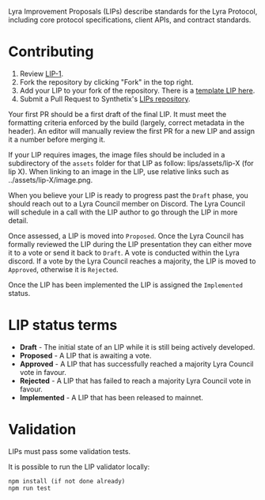 Lyra Improvement Proposals (LIPs) describe standards for the Lyra Protocol, including core protocol specifications, client APIs, and contract standards.

# Contributing

1.  Review [LIP-1](lips/lip-1.md).
2.  Fork the repository by clicking "Fork" in the top right.
3.  Add your LIP to your fork of the repository. There is a [template LIP here](lip-x.md).
4.  Submit a Pull Request to Synthetix's [LIPs repository](https://github.com/lyra-finance/LIPs).

Your first PR should be a first draft of the final LIP. It must meet the formatting criteria enforced by the build (largely, correct metadata in the header). An editor will manually review the first PR for a new LIP and assign it a number before merging it.

If your LIP requires images, the image files should be included in a subdirectory of the `assets` folder for that LIP as follow: lips/assets/lip-X (for lip X). When linking to an image in the LIP, use relative links such as ../assets/lip-X/image.png.

When you believe your LIP is ready to progress past the `Draft` phase, you should reach out to a Lyra Council member on Discord. The Lyra Council will schedule in a call with the LIP author to go through the LIP in more detail.

Once assessed, a LIP is moved into `Proposed`. Once the Lyra Council has formally reviewed the LIP during the LIP presentation they can either move it to a vote or send it back to `Draft`. A vote is conducted within the Lyra discord. If a vote by the Lyra Council reaches a majority, the LIP is moved to `Approved`, otherwise it is `Rejected`.

Once the LIP has been implemented the LIP is assigned the `Implemented` status.

# LIP status terms

- **Draft** - The initial state of an LIP while it is still being actively developed.
- **Proposed** - A LIP that is awaiting a vote.
- **Approved** - A LIP that has successfully reached a majority Lyra Council vote in favour.
- **Rejected** - A LIP that has failed to reach a majority Lyra Council vote in favour.
- **Implemented** - A LIP that has been released to mainnet.

# Validation

LIPs must pass some validation tests.

It is possible to run the LIP validator locally:

```
npm install (if not done already)
npm run test
```
